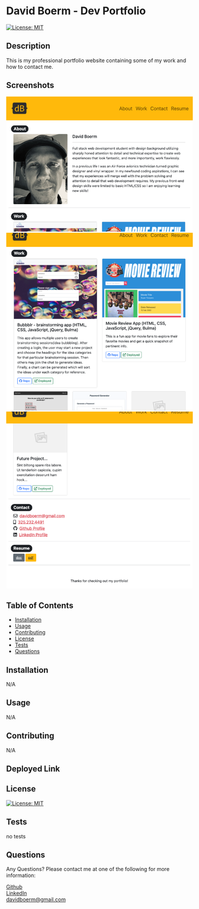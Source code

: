 # David Boerm - Dev Portfolio

[![License: MIT](https://img.shields.io/badge/License-MIT-blue)](https://opensource.org/licenses/MIT)

## Description
  This is my professional portfolio website containing some of my work and how to contact me.
## Screenshots
![portfolio site screenshot](./assets/images/screenshot-1.png)
![portfolio site screenshot](./assets/images/screenshot-2.png)
![portfolio site screenshot](./assets/images/screenshot-3.png)
## Table of Contents
- [Installation](#installation)
- [Usage](#usage)
- [Contributing](#contributing)
- [License](#license)
- [Tests](#test)
- [Questions](#questions)
## Installation
  N/A
## Usage
  N/A
## Contributing
  N/A
## Deployed Link

## License
[![License: MIT](https://img.shields.io/badge/License-MIT-blue)](https://opensource.org/licenses/MIT)

## Tests
  no tests
## Questions
  Any Questions? Please contact me at one of the following for more information:

  [Github](https://github.com/davidboerm)  
  [LinkedIn](https://www.linkedin.com/in/davidboerm/)  
  [davidboerm@gmail.com](mailto:davidboerm@gmail.com)
